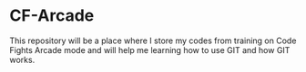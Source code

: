 # CF-Arcade

This repository will be a place where I store my codes from training on Code Fights Arcade mode and will help me learning how to use GIT and how GIT works.
